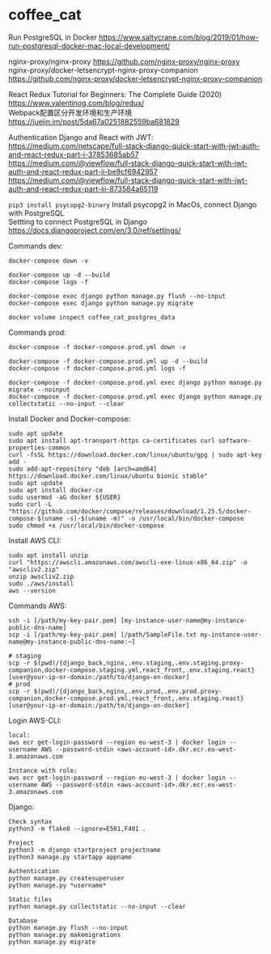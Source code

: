 # coffee_cat

Run PostgreSQL in Docker https://www.saltycrane.com/blog/2019/01/how-run-postgresql-docker-mac-local-development/


nginx-proxy/nginx-proxy https://github.com/nginx-proxy/nginx-proxy  
nginx-proxy/docker-letsencrypt-nginx-proxy-companion https://github.com/nginx-proxy/docker-letsencrypt-nginx-proxy-companion


React Redux Tutorial for Beginners: The Complete Guide (2020) https://www.valentinog.com/blog/redux/  
Webpack配置区分开发环境和生产环境 https://juejin.im/post/5da67a0251882559ba681829

Authentication Django and React with JWT:  
https://medium.com/netscape/full-stack-django-quick-start-with-jwt-auth-and-react-redux-part-i-37853685ab57  
https://medium.com/@viewflow/full-stack-django-quick-start-with-jwt-auth-and-react-redux-part-ii-be9cf6942957  
https://medium.com/@viewflow/full-stack-django-quick-start-with-jwt-auth-and-react-redux-part-iii-873584a65119  

```pip3 install psycopg2-binary``` Install psycopg2 in MacOs, connect Django with PostgreSQL  
Settting to connect PostgreSQL in Django https://docs.djangoproject.com/en/3.0/ref/settings/

Commands dev:
```
docker-compose down -v

docker-compose up -d --build
docker-compose logs -f

docker-compose exec django python manage.py flush --no-input
docker-compose exec django python manage.py migrate

docker volume inspect coffee_cat_postgres_data
```

Commands prod:
```
docker-compose -f docker-compose.prod.yml down -v

docker-compose -f docker-compose.prod.yml up -d --build
docker-compose -f docker-compose.prod.yml logs -f

docker-compose -f docker-compose.prod.yml exec django python manage.py migrate --noinput
docker-compose -f docker-compose.prod.yml exec django python manage.py collectstatic --no-input --clear
```

Install Docker and Docker-compose:
```
sudo apt update
sudo apt install apt-transport-https ca-certificates curl software-properties-common
curl -fsSL https://download.docker.com/linux/ubuntu/gpg | sudo apt-key add -
sudo add-apt-repository "deb [arch=amd64] https://download.docker.com/linux/ubuntu bionic stable"
sudo apt update
sudo apt install docker-ce
sudo usermod -aG docker ${USER}
sudo curl -L "https://github.com/docker/compose/releases/download/1.25.5/docker-compose-$(uname -s)-$(uname -m)" -o /usr/local/bin/docker-compose
sudo chmod +x /usr/local/bin/docker-compose
```

Install AWS CLI:
```
sudo apt install unzip
curl "https://awscli.amazonaws.com/awscli-exe-linux-x86_64.zip" -o "awscliv2.zip"
unzip awscliv2.zip
sudo ./aws/install
aws --version
```

Commands AWS:
```
ssh -i [/path/my-key-pair.pem] [my-instance-user-name@my-instance-public-dns-name]
scp -i [/path/my-key-pair.pem] [/path/SampleFile.txt my-instance-user-name@my-instance-public-dns-name:~]

# staging
scp -r $(pwd)/{django_back,nginx,.env.staging,.env.staging.proxy-companion,docker-compose.staging.yml,react_front,.env.staging.react} [user@your-ip-or-domain:/path/to/django-on-docker]
# prod
scp -r $(pwd)/{django_back,nginx,.env.prod,.env.prod.proxy-companion,docker-compose.prod.yml,react_front,.env.staging.react} [user@your-ip-or-domain:/path/to/django-on-docker]

```
Login AWS-CLI:
```
local:
aws ecr get-login-password --region eu-west-3 | docker login --username AWS --password-stdin <aws-account-id>.dkr.ecr.eu-west-3.amazonaws.com

Instance with role:
aws ecr get-login-password --region eu-west-3 | docker login --username AWS --password-stdin <aws-account-id>.dkr.ecr.eu-west-3.amazonaws.com
```

Django:
```
Check syntax
python3 -m flake8 --ignore=E501,F401 .

Project
python3 -m django startproject projectname
python3 manage.py startapp appname

Authentication
python manage.py createsuperuser
python manage.py *username*

Static files
python manage.py collectstatic --no-input --clear

Database
python manage.py flush --no-input
python manage.py makemigrations
python manage.py migrate
```
